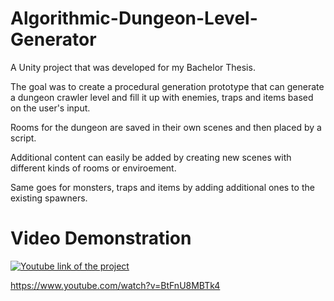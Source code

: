 # Algorithmic-Dungeon-Level-Generator

A Unity project that was developed for my Bachelor Thesis.

The goal was to create a procedural generation prototype that can generate a dungeon crawler level and fill it up with enemies, traps and items based on the user's input.

Rooms for the dungeon are saved in their own scenes and then placed by a script.

Additional content can easily be added by creating new scenes with different kinds of rooms or enviroement.

Same goes for monsters, traps and items by adding additional ones to the existing spawners. 

# Video Demonstration

[![Youtube link of the project](https://i.imgur.com/Sjb01ZC.png)](https://www.youtube.com/watch?v=BtFnU8MBTk4)

https://www.youtube.com/watch?v=BtFnU8MBTk4
